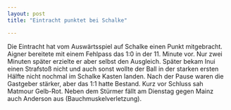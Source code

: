 ```yaml
---
layout: post
title: "Eintracht punktet bei Schalke"

---
```


Die Eintracht hat vom Auswärtsspiel auf Schalke einen Punkt mitgebracht. Aigner bereitete mit einem Fehlpass das 1:0 in der 11. Minute vor. Nur zwei Minuten später erzielte er aber selbst den Ausgleich. Später bekam Inui einen Strafstoß nicht und auch sonst wollte der Ball in der starken ersten Hälfte nicht nochmal im Schalke Kasten landen. Nach der Pause waren die Gastgeber stärker, aber das 1:1 hatte Bestand. Kurz vor Schluss sah Matmour Gelb-Rot. Neben dem Stürmer fällt am Dienstag gegen Mainz auch Anderson aus (Bauchmuskelverletzung).


